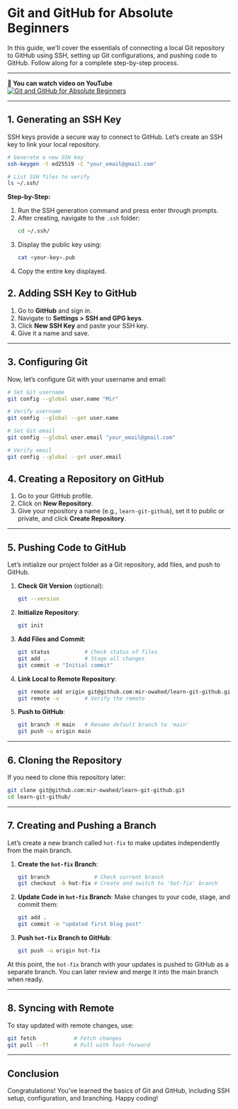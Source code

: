 
# Git and GitHub for Absolute Beginners

In this guide, we'll cover the essentials of connecting a local Git repository to GitHub using SSH, setting up Git configurations, and pushing code to GitHub. Follow along for a complete step-by-step process.

---
**🎥 You can watch video on YouTube**  
[![Git and GitHub for Absolute Beginners](https://img.youtube.com/vi/Fnom1RW9yPw/0.jpg)](https://youtu.be/Fnom1RW9yPw)

---

## 1. Generating an SSH Key

SSH keys provide a secure way to connect to GitHub. Let’s create an SSH key to link your local repository.

```bash
# Generate a new SSH key
ssh-keygen -t ed25519 -C "your_email@gmail.com"

# List SSH files to verify
ls ~/.ssh/
```

**Step-by-Step:**
1. Run the SSH generation command and press enter through prompts.
2. After creating, navigate to the `.ssh` folder:
    ```bash
    cd ~/.ssh/
    ```
3. Display the public key using:
    ```bash
    cat <your-key>.pub
    ```
4. Copy the entire key displayed.

## 2. Adding SSH Key to GitHub

1. Go to **GitHub** and sign in.
2. Navigate to **Settings > SSH and GPG keys**.
3. Click **New SSH Key** and paste your SSH key.
4. Give it a name and save.

---

## 3. Configuring Git

Now, let’s configure Git with your username and email:

```bash
# Set Git username
git config --global user.name "Mir"

# Verify username
git config --global --get user.name

# Set Git email
git config --global user.email "your_email@gmail.com"

# Verify email
git config --global --get user.email
```

## 4. Creating a Repository on GitHub

1. Go to your GitHub profile.
2. Click on **New Repository**.
3. Give your repository a name (e.g., `learn-git-github`), set it to public or private, and click **Create Repository**.

---

## 5. Pushing Code to GitHub

Let’s initialize our project folder as a Git repository, add files, and push to GitHub.

1. **Check Git Version** (optional):
    ```bash
    git --version
    ```

2. **Initialize Repository**:
    ```bash
    git init
    ```

3. **Add Files and Commit**:
    ```bash
    git status           # Check status of files
    git add .            # Stage all changes
    git commit -m "Initial commit"
    ```

4. **Link Local to Remote Repository**:
    ```bash
    git remote add origin git@github.com:mir-owahed/learn-git-github.git
    git remote -v        # Verify the remote
    ```

5. **Push to GitHub**:
    ```bash
    git branch -M main   # Rename default branch to 'main'
    git push -u origin main
    ```

---

## 6. Cloning the Repository

If you need to clone this repository later:

```bash
git clone git@github.com:mir-owahed/learn-git-github.git
cd learn-git-github/
```

---

## 7. Creating and Pushing a Branch

Let’s create a new branch called `hot-fix` to make updates independently from the main branch.

1. **Create the `hot-fix` Branch**:
    ```bash
    git branch              # Check current branch
    git checkout -b hot-fix # Create and switch to 'hot-fix' branch
    ```

2. **Update Code in `hot-fix` Branch**:
   Make changes to your code, stage, and commit them:
    ```bash
    git add .
    git commit -m "updated first blog post"
    ```

3. **Push `hot-fix` Branch to GitHub**:
    ```bash
    git push -u origin hot-fix
    ```

At this point, the `hot-fix` branch with your updates is pushed to GitHub as a separate branch. You can later review and merge it into the main branch when ready.

---

## 8. Syncing with Remote

To stay updated with remote changes, use:

```bash
git fetch            # Fetch changes
git pull --ff        # Pull with fast-forward
```

---

## Conclusion

Congratulations! You've learned the basics of Git and GitHub, including SSH setup, configuration, and branching. Happy coding!
```
